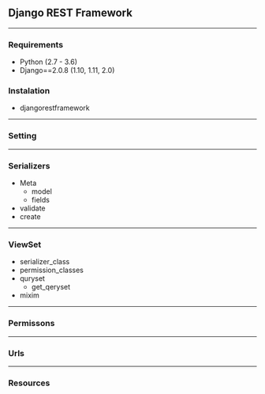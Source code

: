 ## Django REST Framework

---

### Requirements

- Python (2.7 - 3.6)
- Django==2.0.8 (1.10, 1.11, 2.0)

### Instalation

- djangorestframework

---

### Setting

---

### Serializers
- Meta
    - model
    - fields 
- validate
- create

---

### ViewSet
- serializer_class
- permission_classes
- quryset
    - get_qeryset 
- mixim

---

### Permissons

--- 

### Urls

---

### Resources